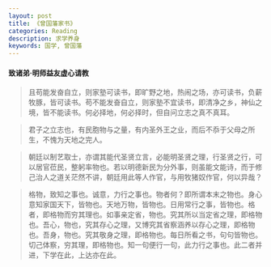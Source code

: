 ```yaml
---
layout: post
title: 《曾国藩家书》
categories: Reading
description: 求学养身
keywords: 国学, 曾国藩
---
```


#### 致诸弟·明师益友虚心请教
> 且苟能发奋自立，则家塾可读书，即旷野之地，热闹之场，亦可读书，负薪牧豚，皆可读书。苟不能发奋自立，则家塾不宜读书，即清净之乡，神仙之境，皆不能读书。何必择地，何必择时，但自问立志之真不真耳。

> 君子之立志也，有民胞物与之量，有内圣外王之业，而后不忝于父母之所生，不愧为天地之完人。

> 朝廷以制艺取士，亦谓其能代圣贤立言，必能明圣贤之理，行圣贤之行，可以居官莅民，整躬率物也。若以明德新民为分外事，则虽能文能诗，而于修己治人之道关茫然不讲，朝廷用此等人作官，与用牧猪奴作官，何以异哉？

> 格物，致知之事也。诚意，力行之事也。物者何？即所谓本末之物也。身心意知家国天下，皆物也。天地万物，皆物也。日用常行之事，皆物也。格者，即格物而穷其理也。如事亲定省，物也。究其所以当定省之理，即格物也。吾心，物也，究其存心之理，又博究其省察涵养以存心之理，即格物也。吾身，物也。究其敬身之理，即格物也。每日所看之书，句句皆物也。切己体察，穷其理，即格物也。知一句便行一句，此力行之事也。此二者并进，下学在此，上达亦在此。
